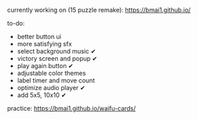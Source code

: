 currently working on (15 puzzle remake): https://bmai1.github.io/

to-do:
- better button ui
- more satisfying sfx
- select background music ✔
- victory screen and popup ✔
- play again button ✔
- adjustable color themes
- label timer and move count
- optimize audio player ✔
- add 5x5, 10x10 ✔

practice: https://bmai1.github.io/waifu-cards/
